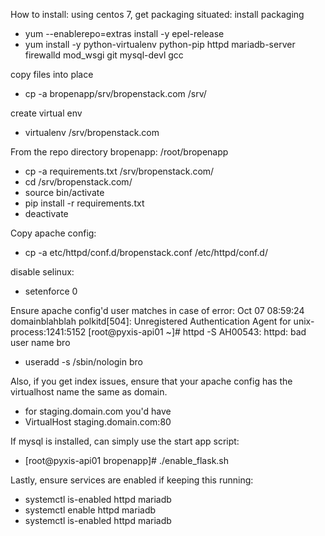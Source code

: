 How to install:
using centos 7, get packaging situated:
install packaging
- yum --enablerepo=extras install -y epel-release
- yum install -y python-virtualenv python-pip httpd mariadb-server firewalld mod_wsgi git mysql-devl gcc

copy files into place
- cp -a bropenapp/srv/bropenstack.com /srv/

create virtual env
- virtualenv /srv/bropenstack.com

From the repo directory bropenapp:
/root/bropenapp
- cp -a requirements.txt /srv/bropenstack.com/
- cd /srv/bropenstack.com/
- source bin/activate
- pip install -r requirements.txt
- deactivate

Copy apache config:
- cp -a etc/httpd/conf.d/bropenstack.conf /etc/httpd/conf.d/

disable selinux:
- setenforce 0

Ensure apache config'd user matches in case of error:
Oct 07 08:59:24 domainblahblah polkitd[504]: Unregistered Authentication Agent for unix-process:1241:5152
[root@pyxis-api01 ~]# httpd -S
AH00543: httpd: bad user name bro

- useradd -s /sbin/nologin bro

Also, if you get index issues, ensure that your apache config has the virtualhost name the same as domain. 
- for staging.domain.com you'd have
- VirtualHost staging.domain.com:80

If mysql is installed, can simply use the start app script:
- [root@pyxis-api01 bropenapp]# ./enable_flask.sh

Lastly, ensure services are enabled if keeping this running:
- systemctl is-enabled httpd mariadb
- systemctl enable httpd mariadb
- systemctl is-enabled httpd mariadb
